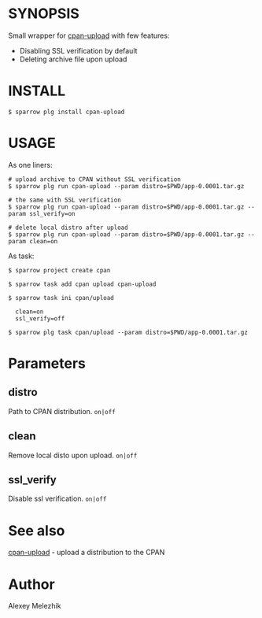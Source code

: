 # SYNOPSIS

Small wrapper for [cpan-upload](https://metacpan.org/pod/distribution/CPAN-Uploader/bin/cpan-upload) with few features:

- Disabling SSL verification by default
- Deleting archive file upon upload

# INSTALL

    $ sparrow plg install cpan-upload

# USAGE

As one liners:

    # upload archive to CPAN without SSL verification
    $ sparrow plg run cpan-upload --param distro=$PWD/app-0.0001.tar.gz

    # the same with SSL verification
    $ sparrow plg run cpan-upload --param distro=$PWD/app-0.0001.tar.gz --param ssl_verify=on

    # delete local distro after upload
    $ sparrow plg run cpan-upload --param distro=$PWD/app-0.0001.tar.gz --param clean=on

As task:


    $ sparrow project create cpan

    $ sparrow task add cpan upload cpan-upload

    $ sparrow task ini cpan/upload

      clean=on
      ssl_verify=off

    $ sparrow plg task cpan/upload --param distro=$PWD/app-0.0001.tar.gz

# Parameters

## distro

Path to CPAN distribution. `on|off`

## clean

Remove local disto upon upload. `on|off`

## ssl_verify

Disable ssl verification. `on|off`

# See also

[cpan-upload](https://metacpan.org/pod/distribution/CPAN-Uploader/bin/cpan-upload) - upload a distribution to the CPAN

# Author

Alexey Melezhik

